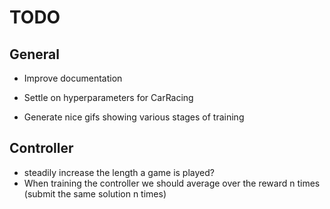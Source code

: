 # TODO

## General

* Improve documentation

* Settle on hyperparameters for CarRacing
* Generate nice gifs showing various stages of training

## Controller

* steadily increase the length a game is played?
* When training the controller we should average over the reward n times (submit the same solution
  n times)
